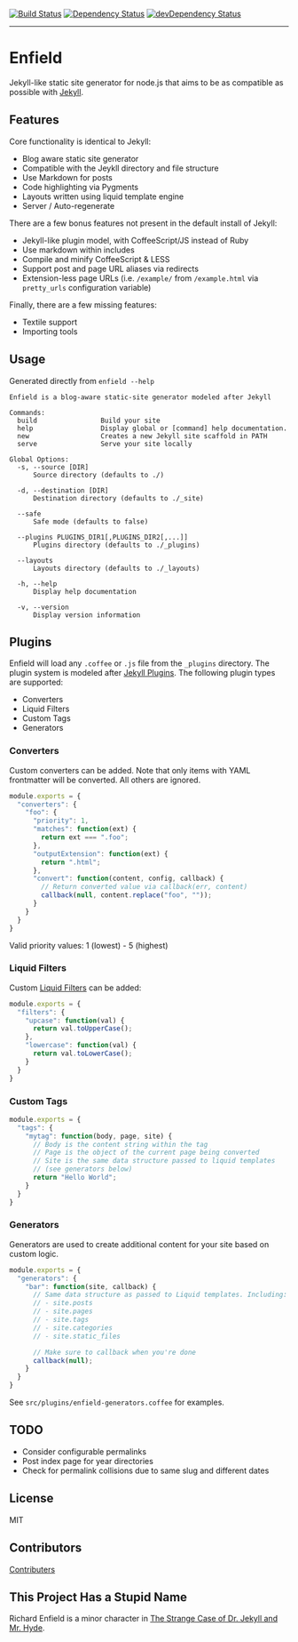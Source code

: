 [![Build Status](https://travis-ci.org/fortes/enfield.png?branch=master)](https://travis-ci.org/fortes/enfield)
[![Dependency Status](https://david-dm.org/fortes/enfield.png?theme=shields.io)](https://david-dm.org/fortes/enfield)
[![devDependency Status](https://david-dm.org/fortes/enfield/dev-status.png?theme=shields.io)](https://david-dm.org/fortes/enfield#info=devDependencies)
- - -

# Enfield

Jekyll-like static site generator for node.js that aims to be as compatible as possible with [Jekyll](https://github.com/jekyll/jekyll).

## Features

Core functionality is identical to Jekyll:

* Blog aware static site generator
* Compatible with the Jeykll directory and file structure
* Use Markdown for posts
* Code highlighting via Pygments
* Layouts written using liquid template engine
* Server / Auto-regenerate

There are a few bonus features not present in the default install of Jekyll:

* Jekyll-like plugin model, with CoffeeScript/JS instead of Ruby
* Use markdown within includes
* Compile and minify CoffeeScript & LESS
* Support post and page URL aliases via redirects
* Extension-less page URLs (i.e. `/example/` from `/example.html` via `pretty_urls` configuration variable)

Finally, there are a few missing features:

* Textile support
* Importing tools

## Usage

Generated directly from `enfield --help`

```
Enfield is a blog-aware static-site generator modeled after Jekyll

Commands:
  build                Build your site
  help                 Display global or [command] help documentation.
  new                  Creates a new Jekyll site scaffold in PATH
  serve                Serve your site locally

Global Options:
  -s, --source [DIR]
      Source directory (defaults to ./)

  -d, --destination [DIR]
      Destination directory (defaults to ./_site)

  --safe
      Safe mode (defaults to false)

  --plugins PLUGINS_DIR1[,PLUGINS_DIR2[,...]]
      Plugins directory (defaults to ./_plugins)

  --layouts
      Layouts directory (defaults to ./_layouts)

  -h, --help
      Display help documentation

  -v, --version
      Display version information
```

## Plugins

Enfield will load any `.coffee` or `.js` file from the `_plugins` directory.
The plugin system is modeled after [Jekyll Plugins](http://jekyllrb.com/docs/plugins/).
The following plugin types are supported:

* Converters
* Liquid Filters
* Custom Tags
* Generators

### Converters

Custom converters can be added. Note that only items with YAML frontmatter will be converted.
All others are ignored.

```js
module.exports = {
  "converters": {
    "foo": {
      "priority": 1,
      "matches": function(ext) {
        return ext === ".foo";
      },
      "outputExtension": function(ext) {
        return ".html";
      },
      "convert": function(content, config, callback) {
        // Return converted value via callback(err, content)
        callback(null, content.replace("foo", ""));
      }
    }
  }
}
```

Valid priority values: 1 (lowest) - 5 (highest)

### Liquid Filters

Custom [Liquid Filters](http://wiki.shopify.com/FilterReference) can be added:

```js
module.exports = {
  "filters": {
    "upcase": function(val) {
      return val.toUpperCase();
    },
    "lowercase": function(val) {
      return val.toLowerCase();
    }
  }
}
```

### Custom Tags

```js
module.exports = {
  "tags": {
    "mytag": function(body, page, site) {
      // Body is the content string within the tag
      // Page is the object of the current page being converted
      // Site is the same data structure passed to liquid templates
      // (see generators below)
      return "Hello World";
    }
  }
}
```

### Generators

Generators are used to create additional content for your site based on custom logic.

```js
module.exports = {
  "generators": {
    "bar": function(site, callback) {
      // Same data structure as passed to Liquid templates. Including:
      // - site.posts
      // - site.pages
      // - site.tags
      // - site.categories
      // - site.static_files

      // Make sure to callback when you're done
      callback(null);
    }
  }
}
```

See `src/plugins/enfield-generators.coffee` for examples.

## TODO

* Consider configurable permalinks
* Post index page for year directories
* Check for permalink collisions due to same slug and different dates

## License

MIT

## Contributors

[Contributers](https://github.com/fortes/enfield/graphs/contributors)

## This Project Has a Stupid Name

Richard Enfield is a minor character in [The Strange Case of Dr. Jekyll and Mr. Hyde](http://en.wikipedia.org/wiki/Strange_Case_of_Dr_Jekyll_and_Mr_Hyde).
